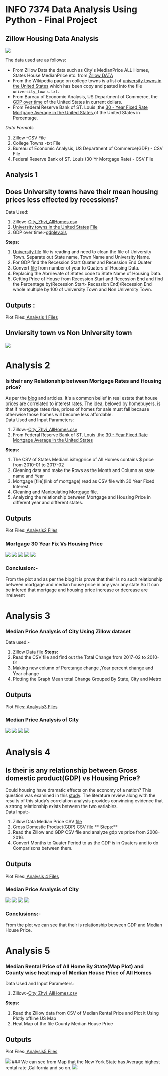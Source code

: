 # INFO 7374 Data Analysis Using Python - Final Project

## Zillow Housing Data Analysis

<img src="http://homevestors.com/wp-content/uploads/ForScreen_RGB_ZillowLogo_White-on-Blue.png">

The data used are as follows:
* From Zillow Data the data such as City's MedianPrice ALL Homes, States House MedianPrice etc. from [Zillow DATA](https://www.zillow.com/research/data/) 
* From the Wikipedia page on college towns is a list of [university towns in the United States](https://en.wikipedia.org/wiki/List_of_college_towns#College_towns_in_the_United_States) which has been copy and pasted into the file ```university_towns.txt```.
* From Bureau of Economic Analysis, US Department of Commerce, the [GDP over time](http://www.bea.gov/national/index.htm#gdp) of the United States in current dollars.
* From Federal Reserve Bank of ST. Louis ,the [30 - Year Fixed Rate Mortgage Average in the United States ](https://fred.stlouisfed.org/series/MORTGAGE30US) of the United States in Percentage. 

*Data Formats*

1. Zillow -CSV File
2. College Towns -txt File
3. Bureau of Economic Analysis, US Department of Commerce(GDP) - CSV File
4. Federal Reserve Bank of ST. Louis (30-Yr Mortgage Rate) - CSV File
## Analysis 1

## Does University towns have their mean housing prices less effected by recessions?

Data Used:

1. Zillow:-[City_Zhvi_AllHomes.csv](City_Zhvi_AllHomes.csv)
2. [University towns in the United States](https://en.wikipedia.org/wiki/List_of_college_towns#College_towns_in_the_United_States) [File]()
3. GDP over time:-[gdplev.xls]()

**Steps:**

1. <a href=" ">University file</a> file is reading and need to clean the file of University Town. Separate out State name, Town Name and University Name.
2. For GDP find the Recession Start Quater and Recession End Quater
3. Convert [file](filelink) from number of year to Quaters of Housing Data.
4. Replacing the Abrrievate of States code to State Name of Housing Data.
5. Getting Price of House from Recession Start and Recession End and find the Percentage by(Recession Start- Recession End)/Recession End  whole multiple by 100 of University Town and Non University Town.

## Outputs :
Plot Files:<a href="Output/Analysis1/Analysis1_University_NonUniversity.png"> Analysis 1 Files</a>

## Unviersity town vs Non University town
<img src="Output/Analysis1/Analysis1_University_NonUniversity.png">

# Analysis 2

### Is their any Relationship between Mortgage Rates and Housing price?
As per the [blog](http://www.bankrate.com/finance/mortgages/rising-rates-lower-house-prices.aspx) and articles. It's a common belief in real estate that house prices are correlated to interest rates. The idea, beloved by homebuyers, is that if mortgage rates rise, prices of homes for sale must fall because otherwise those homes will become less affordable.<br>
Data Used and Input Parameters:
1. Zillow:-[City_Zhvi_AllHomes.csv](City_Zhvi_AllHomes.csv)
2. From Federal Reserve Bank of ST. Louis ,the [30 - Year Fixed Rate Mortgage Average in the United States ](https://fred.stlouisfed.org/series/MORTGAGE30US)

**Steps:**
1. The CSV of States MedianLisitngprice of All Homes contains $ price from 2010-01 to 2017-02
2. Cleaning data and make the Rows as the Month and Column as state name and Year
3. Mortgage [file](link of mortgage) read as CSV file with 30 Year Fixed Interest.
4. Cleaning and Manipulating Mortgage file.
5. Analyzing the relationship between Mortgage and Housing Price in different year and different states.

## Outputs
Plot Files:<a href="Output/Analysis2"> Analysis2 Files </a>

### Mortgage 30 Year Fix Vs Housing Price
<img src="Output/Analysis2/Analysis2_California.png">
<img src="Output/Analysis2/Analysis2_Connecticut.png">
<img src="Output/Analysis2/Analysis2_Maine.png">
<img src="Output/Analysis2/Analysis2_Massachusetts.png">
<img src="Output/Analysis2/Analysis2_New_York.png">

### Conclusion:-
From the plot and as per the blog It is prove that their is no such relationship between mortgage and median house price in any year any state.So It can be infered that mortgage and housing price increase or decrease are irrelavent

# Analysis 3

### Median Price Analysis of City Using Zillow dataset

Data used:-
1. Zillow Data [file]()
**Steps:**
1. Read the CSV file and find out the Total Change from 2017-02 to 2010-01
2. Making new column of Perctange change ,Year percent change and Year change
3. Plotting the Graph Mean total Change Grouped By State, City and Metro

## Outputs
Plot Files:<a href="Output/Analysis3"> Analysis3 Files </a>

### Median Price Analysis of City
<img src="Output/Analysis3/Analysis3_Mean_City.png">
<img src="Output/Analysis3/Analysis3_Mean_Metro.png">
<img src="Output/Analysis3/Analysis3_Mean_State.png">
<img src="Output/Analysis3/Analysis3_Mean_Per_City.png">

# Analysis 4

## Is their is any relationship between Gross domestic product(GDP) vs Housing Price?
Could housing have dramatic effects on the economy of a nation? This question was examined in this [study](http://www.aabri.com/manuscripts/10490.pdf). The
literature review along with the results of this study’s correlation analysis provides convincing
evidence that a strong relationship exists between the two variables.<br>
Data Input:-
1. Zillow Data Median Price CSV [file]()
2. Gross Domestic Product(GDP) CSV [file]()
** Steps:**
1. Read the Zillow and GDP CSV file and analyze gdp vs price from 2008-2016.
2. Convert Months to Quater Period to as the GDP is in Quaters and to do Comparisons between them.

## Outputs
Plot Files:<a href="Output/Analysis4"> Analysis 4 Files </a>

### Median Price Analysis of City
<img src="Output/Analysis4/Analysis4_New_York.png">
<img src="Output/Analysis4/Analysis4_California.png">
<img src="Output/Analysis4/Analysis4_Alabama.png">
<img src="Output/Analysis4/Analysis4_Massachusetts.png">


### Conclusions:-
From the plot we can see that their is relationship between GDP and Median House Price.

# Analysis 5

### Median Rental Price of All Home By State(Map Plot) and County wise heat map of Median House Price of All Homes

Data Used and Input Parameters:
1. Zillow:-[City_Zhvi_AllHomes.csv](City_Zhvi_AllHomes.csv)

**Steps:**

1. Read the Zillow data from CSV of Median Rental Price and Plot it Using Plotly offline US Map
2. Heat Map of the file County Median House Price

## Outputs

Plot Files:<a href="Output/Analysis5"> Analysis5 Files </a>

<img src="Output/Analysis5/Analysis5_State.png">
### We can see from Map that the New York State has Average highest rental rate ,California and so on.

<img src="Output/Analysis5/bokeh_plot(2).png">



